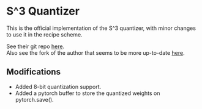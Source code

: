 # S^3 Quantizer
This is the official implementation of the S^3 quantizer, with minor changes to use it in the recipe scheme.

See their git repo [here](https://github.com/huawei-noah/noah-research/tree/master/S3-Training).  
Also see the fork of the author that seems to be more up-to-date [here](https://github.com/xinlinli170/noah-research/tree/master/S3-Training/s3-training-neurips-2021).  

## Modifications
- Added 8-bit quantization support.
- Added a pytorch buffer to store the quantized weights on pytorch.save().